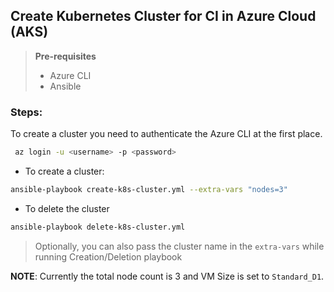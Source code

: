 ## Create Kubernetes Cluster for CI in Azure Cloud (AKS)

> **Pre-requisites**
> - Azure CLI
> - Ansible 

### **Steps**:

To create a cluster you need to authenticate the Azure CLI at the first place. 

```bash
 az login -u <username> -p <password> 
```
- To create a cluster:
```bash
ansible-playbook create-k8s-cluster.yml --extra-vars "nodes=3"
```

- To delete the cluster

```bash
ansible-playbook delete-k8s-cluster.yml
```
> Optionally, you can also pass the cluster name in the `extra-vars` while running Creation/Deletion playbook

**NOTE**: Currently the total node count is 3 and VM Size is set to `Standard_D1`.
